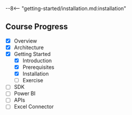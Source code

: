 --8<-- "getting-started/installation.md:installation"

## Course Progress
-   [X] Overview
-   [X] Architecture
-   [X] Getting Started
    -  [X] Introduction
    -  [X] Prerequisites
    -  [X] Installation
    -  [ ] Exercise
-   [ ] SDK
-   [ ] Power BI
-   [ ] APIs
-   [ ] Excel Connector